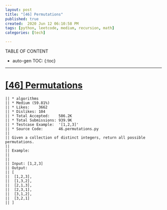 ```yaml
---
layout: post
title: "[46] Permutations"
published: true
created:  2020 Jun 12 06:10:58 PM
tags: [python, leetcode, medium, recursion, math]
categories: [tech]

---
```


TABLE OF CONTENT

* auto-gen TOC:
{:toc}

- - -


# [[46] Permutations](https://leetcode.com/problems/permutations/description/)

    || * algorithms
    || * Medium (59.81%)
    || * Likes:    3662
    || * Dislikes: 104
    || * Total Accepted:    586.2K
    || * Total Submissions: 939.9K
    || * Testcase Example:  '[1,2,3]'
    || * Source Code:       46.permutations.py
    || 
    || Given a collection of distinct integers, return all possible permutations.
    || 
    || Example:
    || 
    || 
    || Input: [1,2,3]
    || Output:
    || [
    || ⁠ [1,2,3],
    || ⁠ [1,3,2],
    || ⁠ [2,1,3],
    || ⁠ [2,3,1],
    || ⁠ [3,1,2],
    || ⁠ [3,2,1]
    || ]
